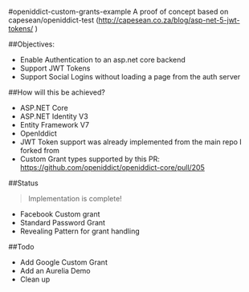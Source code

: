 #openiddict-custom-grants-example
A proof of concept based on capesean/openiddict-test (http://capesean.co.za/blog/asp-net-5-jwt-tokens/ )

##Objectives:
* Enable Authentication to an asp.net core backend
* Support JWT Tokens 
* Support Social Logins without loading a page from the auth server

##How will this be achieved?
* ASP.NET Core
* ASP.NET Identity V3
* Entity Framework V7
* OpenIddict
* JWT Token support was already implemented from the main repo I forked from
* Custom Grant types supported by this PR: https://github.com/openiddict/openiddict-core/pull/205

##Status
>Implementation is complete!
* Facebook Custom grant
* Standard Password Grant
* Revealing Pattern for grant handling


##Todo
* Add Google Custom Grant
* Add an Aurelia Demo
* Clean up

